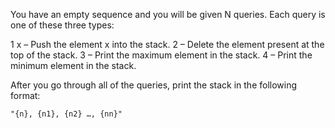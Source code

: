 You have an empty sequence and you will be given N queries. Each query is one of these three types:

1 x – Push the element x into the stack.
2 – Delete the element present at the top of the stack.
3 – Print the maximum element in the stack.
4 – Print the minimum element in the stack.

After you go through all of the queries, print the stack in the following format:

    "{n}, {n1}, {n2} …, {nn}"

